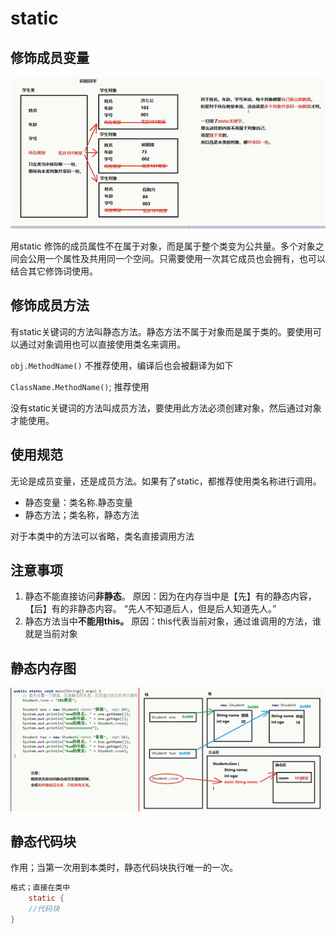 # static

## 修饰成员变量

<img src="static-images/image-20220110152447890.png" alt="image-20220110152447890" style="zoom:150%;" />

用static 修饰的成员属性不在属于对象，而是属于整个类变为公共量。多个对象之间会公用一个属性及共用同一个空间。只需要使用一次其它成员也会拥有，也可以结合其它修饰词使用。

## 修饰成员方法

有static关键词的方法叫静态方法。静态方法不属于对象而是属于类的。要使用可以通过对象调用也可以直接使用类名来调用。

`obj.MethodName()` 不推荐使用，编译后也会被翻译为如下

`ClassName.MethodName()`; 推荐使用

没有static关键词的方法叫成员方法，要使用此方法必须创建对象，然后通过对象才能使用。

## 使用规范

无论是成员变量，还是成员方法。如果有了static，都推荐使用类名称进行调用。

- 静态变量：类名称.静态变量
- 静态方法；类名称，静态方法

对于本类中的方法可以省略，类名直接调用方法

## 注意事项

1. 静态不能直接访问**非静态**。
   原因：因为在内存当中是【先】有的静态内容，【后】有的非静态内容。
   “先人不知道后人，但是后人知道先人。”
2. 静态方法当中**不能用this。**
   原因：this代表当前对象，通过谁调用的方法，谁就是当前对象

## 静态内存图

<img src="static-images/image-20220110153746378.png" alt="image-20220110153746378" style="zoom: 200%;" />

## 静态代码块

 作用；当第一次用到本类时，静态代码块执行唯一的一次。

```java
格式；直接在类中 
    static {    
    //代码块
}
```




